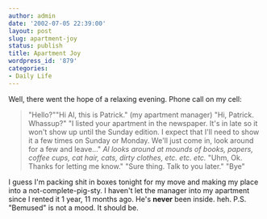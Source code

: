 ```yaml
---
author: admin
date: '2002-07-05 22:39:00'
layout: post
slug: apartment-joy
status: publish
title: Apartment Joy
wordpress_id: '879'
categories:
- Daily Life
---
```


Well, there went the hope of a relaxing evening. Phone call on my cell:

> "Hello?""Hi Al, this is Patrick." (my apartment manager) "Hi, Patrick.
> Whassup?" "I listed your apartment in the newspaper. It's in late so
> it won't show up until the Sunday edition. I expect that I'll need to
> show it a few times on Sunday or Monday. We'll just come in, look
> around for a few and leave..." *Al looks around at mounds of books,
> papers, coffee cups, cat hair, cats, dirty clothes, etc. etc. etc.*
> "Uhm, Ok. Thanks for letting me know." "Sure thing. Talk to you
> later." "Bye"

I guess I'm packing shit in boxes tonight for my move and making my
place into a not-complete-pig-sty. I haven't let the manager into my
apartment since I rented it 1 year, 11 months ago. He's **never** been
inside. heh. P.S. "Bemused" is not a mood. It should be.

